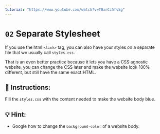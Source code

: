 ```yaml
---
tutorial: "https://www.youtube.com/watch?v=T0anCc5fvSg"
---
```


# `02` Separate Stylesheet

If you use the html `<link>` tag, you can also have your styles on a separate file that we usually call `styles.css`.

That is an even better practice because it lets you have a CSS agnostic website, you can change the CSS later and make the website look 100% different, but still have the same exact HTML.

## 📝 Instructions:

Fill the `styles.css` with the content needed to make the website body blue.

## 💡 Hint:

+ Google how to change the `background-color` of a website body.
